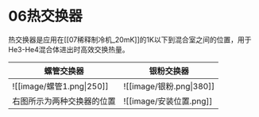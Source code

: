 # 06热交换器

热交换器是应用在[[07稀释制冷机_20mK]]的1K以下到混合室之间的位置，用于He3-He4混合体进出时高效交换热量。

| 螺管交换器                   | 银粉交换器                  |
| ----------------------- | ---------------------- |
| ![[image/螺管1.png\|250]] | ![[image/银粉.png\|380]] |
| 右图所示为两种交换器的位置           | ![[image/安装位置.png]]    |